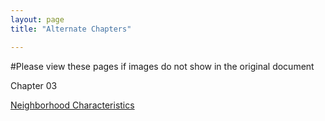 ```yaml
---
layout: page
title: "Alternate Chapters"

---
```


#Please view these pages if images do not show in the original document

Chapter 03

[Neighborhood Characteristics](https://r-class.github.io/cpp-528-fall-2021-group-05/_posts/2021-11-28-ch03-mhv.html)


